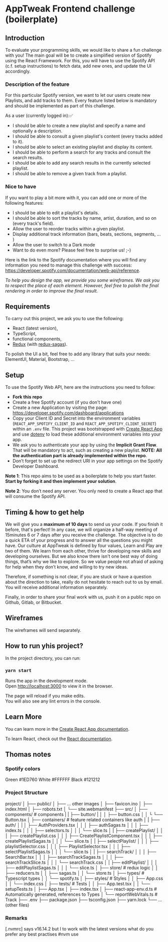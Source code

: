 # AppTweak Frontend challenge (boilerplate)

## Introduction

To evaluate your programming skills, we would like to share a fun challenge with you! The main goal will be to create a simplified version of Spotify using the React Framework. For this, you will have to use the Spotify API (c.f. setup instructions) to fetch data, add new ones, and update the UI accordingly.


### Description of the feature
For this particular Spotify version, we want to let our users create new Playlists, and add tracks to them. Every feature listed below is mandatory and should be implemented as part of this challenge.

As a user (currently logged in):✅
+ I should be able to create a new playlist and specify a name and optionally a description.
+ I should be able to consult a given playlist's content (every tracks added to it).
+ I should be able to select an existing playlist and display its content.
+ I should be able to perform a search for any tracks and consult the search results.
+ I should be able to add any search results in the currently selected playlist.
+ I should be able to remove a given track from a playlist.


### Nice to have

If you want to play a bit more with it, you can add one or more of the following features:
+ I should be able to edit a playlist's details.
+ I should be able to sort the tracks by name, artist, duration, and so on (every track's field).
+ Allow the user to reorder tracks within a given playlist.
+ Display additional track information (bars, beats, sections, segments, … )
+ Allow the user to switch to a Dark mode
+ Want to do even more? Please feel free to surprise us! ;-)

Here is the link to the Spotify documentation where you will find any information you need to manage this challenge with success: https://developer.spotify.com/documentation/web-api/reference.

*To help you design the app, we provide you some wireframes. We ask you to respect the place of each element. However, feel free to polish the final rendering in order to improve the final result.*

## Requirements

To carry out this project, we ask you to use the following: 
+ React (latest version),
+ TypeScript, 
+ functional components, 
+ [Redux](https://redux-toolkit.js.org/) (with [redux-sagas](https://redux-saga.js.org/)).

To polish the UI a bit, feel free to add any library that suits your needs: ElementUI, Material, Bootstrap, ...


## Setup

To use the Spotify Web API, here are the instructions you need to follow:

+ **Fork this repo**
+ Create a free Spotify account (if you don't have one)
+ Create a new Application by visiting the page: https://developer.spotify.com/dashboard/applications
+ Copy your Client ID and Secret into the environment variables (`REACT_APP_SPOTIFY_CLIENT_ID` and `REACT_APP_SPOTIFY_CLIENT_SECRET`) within an `.env` file. This project was bootstrapped with [Create React App](https://github.com/facebook/create-react-app) and use [dotenv](https://www.npmjs.com/package/dotenv) to load these additional environment variables into your app.
+ We ask you to authenticate your app by using the **Implicit Grant Flow**. That will be mandatory to act, such as creating a new playlist. **NOTE: All the authentication part is already implemented within the repo**.
+ Don’t forget to set up the redirect URI in your app settings on the Spotify Developer Dashboard.

**Note 1**: This repo aims to be used as a boilerplate to help you start faster. **Start by forking it and then implement your solution**.

**Note 2**: You don’t need any server. You only need to create a React app that will consume the Spotify API.


## Timing & how to get help 

We will give you a **maximum of 10 days** to send us your code. If you finish it before, that's perfect! In any case, we will organize a half-way meeting of 15minutes 6 or 7 days after you receive the challenge. The objective is to do a quick ETA of your progress and to answer all the questions you might have. Our culture at AppTweak is defined by four values, Learn and Play are two of them. We learn from each other, thrive for developing new skills and developing ourselves. But we also know there isn't one best way of doing things, that’s why we like to explore. So we value people not afraid of asking for help when they don’t know, and willing to try new ideas.  

Therefore, if something is not clear, if you are stuck or have a question about the direction to take, really do not hesitate to reach out to us by email. You will receive additional information separately.

Finally, in order to share your final work with us, push it on a public repo on Github, Gitlab, or Bitbucket.


## Wireframes

The wireframes will send separately.

## How to run yhis project?

In the project directory, you can run:

### `yarn start`

Runs the app in the development mode.\
Open [http://localhost:3000](http://localhost:3000) to view it in the browser.

The page will reload if you make edits.\
You will also see any lint errors in the console.

## Learn More

You can learn more in the [Create React App documentation](https://facebook.github.io/create-react-app/docs/getting-started).

To learn React, check out the [React documentation](https://reactjs.org/).




## Thomas notes

### Spotify colors

Green   #1ED760
White   #FFFFFF
Black   #121212


### Project Structure

project/
│
├── public/
│   ├── ... other images
│   ├── favicon.ino
│   ├── index.html
│   ├── robots.txt
│   └── site.webmanifest
├── src/
│   ├── components/     # components
|   |   ├── button/
|   │   │   ├── button.css
│   │   └   └── Button.tsx
│   ├── containers/     # feature related containers like auth
│   |   ├── auth/
│   |   │   ├── AuthProviders.tsx
│   │   │   ├── authSagas.ts
│   │   │   ├── index.ts
│   │   │   ├── selectors.ts
│   │   │   └── slice.ts
│   |   ├── createPlaylist/
│   │   │   ├── createPlaylist.css
│   │   │   ├── CreatePlaylistComponent.tsx
│   │   │   ├── createPlaylistSagas.ts
│   │   │   └── slice.ts
│   |   ├── selectPlaylist/
│   │   │   ├── playlistSelector.css
│   │   │   ├── PlaylistSelector.tsx
│   │   │   ├── selectPlaylistSagas.ts
│   │   │   └── slice.ts
│   |   ├── searchTrack/
│   │   │   ├── SearchBar.tsx
│   │   │   ├── searchTrackSagas.ts
│   │   │   ├── searchTrackSlice.ts
│   │   │   └── searchTrack.css
│   |   ├── editPlaylist/
│   │   │   ├── editPlaylistSagas.ts
│   │   │   └── slice.ts
│   ├── store/          # redux logic
│   │   ├── reducers.ts
│   │   ├── sagas.ts
│   │   └── store.ts
│   ├── types/          # Typescript types 
│   │   └── spotify.ts
│   ├── styles/         # Styles
│   │   ├── App.css
│   │   └── index.css
│   ├── tests/          # Tests
│   │   ├── App.test.tsx
│   │   └── setupTests.ts
│   ├── App.tsx
│   ├── index.tsx
│   ├── react-app-env.d.ts  # Automatically generated, references to Types
│   └── reportWebVitals.ts  # Track 
├── .env
├── package.json
├── tsconfig.json
├── yarn.lock
└── ... (other files)

### Remarks 

[.nvmrc] says v16.14.2 but I to work with the latest versions what do you prefer any best practises #nvm use
